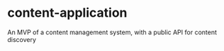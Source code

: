 # content-application
An MVP of a content management system, with a public API for content discovery
